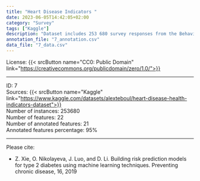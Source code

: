 ```yaml
---
title: "Heart Disease Indicators "
date: 2023-06-05T14:42:05+02:00
category: "Survey"
tags: ["Kaggle"]
description: "Dataset includes 253 680 survey responses from the Behavioral Risk Factor Surveillance System (BRFSS) from 2015. This is an example of an annually collected health-related telephone survey published since 1984. The original data describes over 300 variables, but the cleaned version contains 22 features."
annotation_file: "7_annotation.csv"
data_file: "7_data.csv"
---
```


License: {{< srcButton name="CC0: Public Domain" link="https://creativecommons.org/publicdomain/zero/1.0/">}} 

 --- 
ID: 7 \
Sources: {{< srcButton name="Kaggle" link="https://www.kaggle.com/datasets/alexteboul/heart-disease-health-indicators-dataset">}}  \
Number of instances: 253680 \
Number of features: 22 \
Number of annotated features: 21 \
Annotated features percentage: 95% 

 --- 
Please cite: 
- Z. Xie, O. Nikolayeva, J. Luo, and D. Li. Building risk prediction models for type 2 diabetes using machine learning techniques. Preventing chronic disease, 16, 2019 
